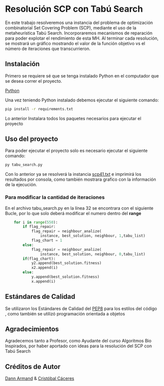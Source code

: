 # Resolución SCP con Tabú Search

En este trabajo resolveremos una instancia del problema de optimización combinatorial Set Covering Problem (SCP), mediante el uso de la metaheurística Tabú Search. Incorporaremos mecanismos de reparación para poder explotar el rendimiento de esta MH. Al terminar cada resolución, se mostrará un gráfico mostrando el valor de la función objetivo vs el número de iteraciones que transcurrieron.

## Instalación

Primero se requiere sé que se tenga instalado Python en el computador que se desea correr el proyecto.

[Python](https://www.python.org/downloads/)

Una vez teniendo Python instalado debemos ejecutar el siguiente comando:

```bash
pip install -r requirements.txt
```
Lo anterior Instalara todos los paquetes necesarios para ejecutar el proyecto

## Uso del proyecto

Para poder ejecutar el proyecto solo es necesario ejecutar el siguiente comando:

```bash
py tabu_search.py
```
Con lo anterior ya se resolverá la instancia [scp41.txt](https://github.com/DannArmandI/TabuSearch/blob/develop/instance/scp41.txt) e imprimirá los resultados por consola, como también mostrara grafico con la información de la ejecución.

### Para modificar la cantidad de iteraciones
En el archivo tabu_search.py en la línea 32 se encontrara con el siguiente Bucle, por lo que solo deberá modificar el numero dentro del **range**
```python
    for i in range(550):
        if flag_repair:
            flag_repair = neighbour_analize(
                instance, best_solution, neighbour, 1,tabu_list)
            flag_chart = 1
        else:
            flag_repair = neighbour_analize(
                instance, best_solution, neighbour, 0,tabu_list)
        if(flag_chart):
            y2.append(best_solution.fitness)
            x2.append(i)
        else:                
            y.append(best_solution.fitness)
            x.append(i)
```
## Estándares de Calidad

Se utilizaron los Estándares de Calidad del [PEP8](https://peps.python.org/pep-0008/) para los estilos del código , como también se utilizó programación orientada a objetos

## Agradecimientos

Agradecemos tanto a Profesor, como Ayudante del curso Algoritmos Bio Inspirados, por haber aportado con ideas para la resolución del SCP con Tabú Search

## Créditos de Autor 

[Dann Armand](dann.armand.i@mail.pucv.cl) & [Cristóbal Cáceres](cristobal.caceres.c@mail.pucv.cl)
